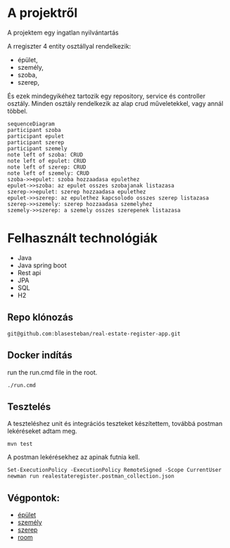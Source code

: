 # A projektről
A projektem egy ingatlan nyilvántartás

A rregiszter 4 entity osztállyal rendelkezik: 
- épület,
- személy, 
- szoba, 
- szerep,

És ezek mindegyikéhez tartozik egy repository, service és controller osztály.
Minden osztály rendelkezik az alap crud műveletekkel, vagy annál többel.

```mermaid
sequenceDiagram
participant szoba
participant epulet
participant szerep
participant szemely
note left of szoba: CRUD
note left of epulet: CRUD
note left of szerep: CRUD
note left of szemely: CRUD
szoba->>epulet: szoba hozzaadasa epulethez
epulet->>szoba: az epulet osszes szobajanak listazasa
szerep->>epulet: szerep hozzaadasa epulethez
epulet->>szerep: az epulethez kapcsolodo osszes szerep listazasa
szerep->>szemely: szerep hozzaadasa szemelyhez
szemely->>szerep: a szemely osszes szerepenek listazasa
```
# Felhasznált technológiák
- Java
- Java spring boot
- Rest api
- JPA
- SQL
- H2

## Repo klónozás 
  `git@github.com:blasesteban/real-estate-register-app.git`

## Docker indítás
run the run.cmd file in the root.
```shell
./run.cmd
```
## Tesztelés
A teszteléshez unit és integrációs teszteket készítettem, továbbá postman lekéréseket adtam meg.
```shell
mvn test
```
A postman lekérésekhez az apinak futnia kell.
```shell
Set-ExecutionPolicy -ExecutionPolicy RemoteSigned -Scope CurrentUser
newman run realestateregister.postman_collection.json
```

## Végpontok:
- [épület](http://localhost:8080/building)
- [személy](http://localhost:8080/person)
- [szerep](http://localhost:8080/role)
- [room](http://localhost:8080/room)
